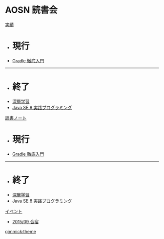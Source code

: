 # AOSN 読書会

[実績]()

 * # 現行
 * [Gradle 徹底入門](/workshop/3-gradle.md)
 - - - -
 * # 終了
 * [深層学習](/workshop/2-deeplearning.md)
 * [Java SE 8 実践プログラミング](/workshop/1-java8.md)

[読書ノート]()

 * # 現行
 * [Gradle 徹底入門](/note/3-gradle.md)
 - - - -
 * # 終了
 * [深層学習](/note/2-deeplearning.md)
 * [Java SE 8 実践プログラミング](/note/1-java8.md)

[イベント]()

 * [2015/09 合宿](/event/1-0913camp.md)

[gimmick:theme](simplex)
